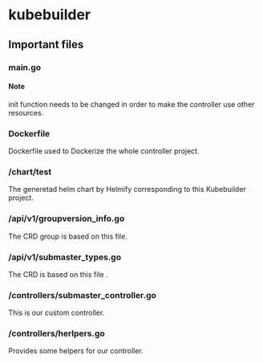 # kubebuilder

## Important files 

### main.go
#### Note

init function needs to be changed in order to make the controller use other resources.

### Dockerfile

Dockerfile used to Dockerize the whole controller project.

### /chart/test 

The generetad helm chart by Helmify corresponding to this Kubebuilder project.

### /api/v1/groupversion_info.go 

The CRD group is based on this file.

### /api/v1/submaster_types.go 

The CRD is based on this file .

### /controllers/submaster_controller.go

This is our custom controller.

### /controllers/herlpers.go 

Provides some helpers for our controller.
